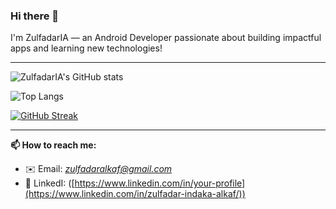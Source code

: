 ### Hi there 👋

I'm ZulfadarIA — an Android Developer passionate about building impactful apps and learning new technologies!

---

![ZulfadarIA's GitHub stats](https://github-readme-stats.vercel.app/api?username=ZulfadarIA&show_icons=true&theme=radical&count_private=true)

![Top Langs](https://github-readme-stats.vercel.app/api/top-langs/?username=ZulfadarIA&layout=compact&theme=radical)

[![GitHub Streak](https://streak-stats.demolab.com/?user=ZulfadarIA&theme=radical)](https://git.io/streak-stats)

---

**📫 How to reach me:**  
- ✉️ Email: *zulfadaralkaf@gmail.com*
- 💼 LinkedI: ([https://www.linkedin.com/in/your-profile](https://www.linkedin.com/in/zulfadar-indaka-alkaf/))
